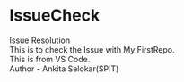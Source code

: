 # IssueCheck
Issue Resolution
<br>
This is to check the Issue with My FirstRepo.
<br>
This is from VS Code.
<br>
Author - Ankita Selokar(SPIT)
